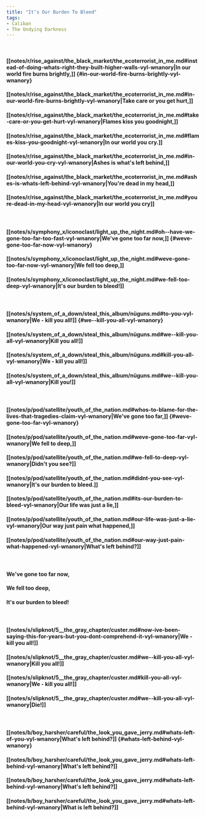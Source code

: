 ```yaml
---
title: "It’s Our Burden To Bleed"
tags:
- Caliban
- The Undying Darkness
---
```

&nbsp;
#### [[notes/r/rise_against/the_black_market/the_ecoterrorist_in_me.md#instead-of-doing-whats-right-they-built-higher-walls-vyl-wnanory|In our world fire burns brightly,]] {#in-our-world-fire-burns-brightly-vyl-wnanory}
#### [[notes/r/rise_against/the_black_market/the_ecoterrorist_in_me.md#in-our-world-fire-burns-brightly-vyl-wnanory|Take care or you get hurt,]]
#### [[notes/r/rise_against/the_black_market/the_ecoterrorist_in_me.md#take-care-or-you-get-hurt-vyl-wnanory|Flames kiss you goodnight,]]
#### [[notes/r/rise_against/the_black_market/the_ecoterrorist_in_me.md#flames-kiss-you-goodnight-vyl-wnanory|In our world you cry.]]
#### [[notes/r/rise_against/the_black_market/the_ecoterrorist_in_me.md#in-our-world-you-cry-vyl-wnanory|Ashes is what's left behind,]]
#### [[notes/r/rise_against/the_black_market/the_ecoterrorist_in_me.md#ashes-is-whats-left-behind-vyl-wnanory|You're dead in my head,]]
#### [[notes/r/rise_against/the_black_market/the_ecoterrorist_in_me.md#youre-dead-in-my-head-vyl-wnanory|In our world you cry]]
&nbsp;
#### [[notes/s/symphony_x/iconoclast/light_up_the_night.md#oh--have-we-gone-too-far-too-fast-vyl-wnanory|We've gone too far now,]] {#weve-gone-too-far-now-vyl-wnanory}
#### [[notes/s/symphony_x/iconoclast/light_up_the_night.md#weve-gone-too-far-now-vyl-wnanory|We fell too deep,]]
#### [[notes/s/symphony_x/iconoclast/light_up_the_night.md#we-fell-too-deep-vyl-wnanory|It's our burden to bleed!]]
&nbsp;
#### [[notes/s/system_of_a_down/steal_this_album/nüguns.md#to-you-vyl-wnanory|We - kill you all!]] {#we--kill-you-all-vyl-wnanory}
#### [[notes/s/system_of_a_down/steal_this_album/nüguns.md#we--kill-you-all-vyl-wnanory|Kill you all!]]
#### [[notes/s/system_of_a_down/steal_this_album/nüguns.md#kill-you-all-vyl-wnanory|We - kill you all!]]
#### [[notes/s/system_of_a_down/steal_this_album/nüguns.md#we--kill-you-all-vyl-wnanory|Kill you!]]
&nbsp;
#### [[notes/p/pod/satellite/youth_of_the_nation.md#whos-to-blame-for-the-lives-that-tragedies-claim-vyl-wnanory|We've gone too far,]] {#weve-gone-too-far-vyl-wnanory}
#### [[notes/p/pod/satellite/youth_of_the_nation.md#weve-gone-too-far-vyl-wnanory|We fell to deep,]]
#### [[notes/p/pod/satellite/youth_of_the_nation.md#we-fell-to-deep-vyl-wnanory|Didn't you see?]]
#### [[notes/p/pod/satellite/youth_of_the_nation.md#didnt-you-see-vyl-wnanory|It's our burden to bleed.]]
#### [[notes/p/pod/satellite/youth_of_the_nation.md#its-our-burden-to-bleed-vyl-wnanory|Our life was just a lie,]]
#### [[notes/p/pod/satellite/youth_of_the_nation.md#our-life-was-just-a-lie-vyl-wnanory|Our way just pain what happened,]]
#### [[notes/p/pod/satellite/youth_of_the_nation.md#our-way-just-pain-what-happened-vyl-wnanory|What's left behind?]]
&nbsp;
#### We've gone too far now,
#### We fell too deep,
#### It's our burden to bleed!
&nbsp;
#### [[notes/s/slipknot/5__the_gray_chapter/custer.md#now-ive-been-saying-this-for-years-but-you-dont-comprehend-it-vyl-wnanory|We - kill you all!]]
#### [[notes/s/slipknot/5__the_gray_chapter/custer.md#we--kill-you-all-vyl-wnanory|Kill you all!]]
#### [[notes/s/slipknot/5__the_gray_chapter/custer.md#kill-you-all-vyl-wnanory|We - kill you all!]]
#### [[notes/s/slipknot/5__the_gray_chapter/custer.md#we--kill-you-all-vyl-wnanory|Die!]]
&nbsp;
#### [[notes/b/boy_harsher/careful/the_look_you_gave_jerry.md#whats-left-of-you-vyl-wnanory|What's left behind?]] {#whats-left-behind-vyl-wnanory}
#### [[notes/b/boy_harsher/careful/the_look_you_gave_jerry.md#whats-left-behind-vyl-wnanory|What's left behind?]]
#### [[notes/b/boy_harsher/careful/the_look_you_gave_jerry.md#whats-left-behind-vyl-wnanory|What's left behind?]]
#### [[notes/b/boy_harsher/careful/the_look_you_gave_jerry.md#whats-left-behind-vyl-wnanory|What is left  behind?]]
